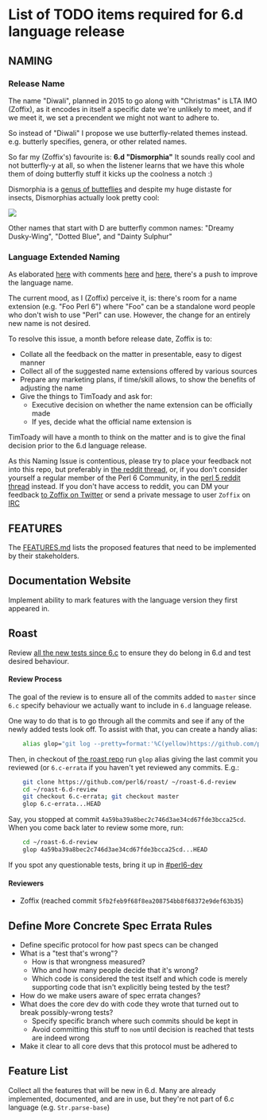 
# List of TODO items required for 6.d language release

## NAMING

### Release Name

The name "Diwali", planned in 2015 to go along with "Christmas" is LTA IMO (Zoffix), as it
encodes in itself a specific date we're unlikely to meet, and if we meet it, we set a
precendent we might not want to adhere to.

So instead of "Diwali" I propose we use butterfly-related themes instead. e.g. butterly
specifies, genera, or other related names.

So far my (Zoffix's) favourite is: **6.d "Dismorphia"**
It sounds really cool and not butterfly-y at all, so when the
listener learns that we have this whole them of doing butterfly stuff
it kicks up the coolness a notch :)

Dismorphia is a [genus of butteflies](https://en.wikipedia.org/wiki/Dismorphia)
and despite my huge distaste for insects, Dismorphias actually look pretty cool:

![](https://upload.wikimedia.org/wikipedia/commons/thumb/1/1f/Dismorphiapraxinoemale.jpg/1920px-Dismorphiapraxinoemale.jpg)

Other names that start with D are butterfly common names: "Dreamy Dusky-Wing", "Dotted Blue", and "Dainty Sulphur"

### Language Extended Naming

As elaborated [here](https://rakudo.party/post/The-Hot-New-Language-Named-Rakudo) with comments
[here](https://www.reddit.com/r/perl/comments/6lstqu/the_hot_new_language_named_rakudo/) and
[here](https://www.reddit.com/r/perl6/comments/6lstq3/the_hot_new_language_named_rakudo/), there's
a push to improve the language name.

The current mood, as I (Zoffix) perceive it, is: there's room for a name extension (e.g. "Foo Perl 6")
where "Foo" can be a standalone word people who don't wish to use "Perl" can use. However, the
change for an entirely new name is not desired.

To resolve this issue, a month before release date, Zoffix is to:

- Collate all the feedback on the matter in presentable, easy to digest manner
- Collect all of the suggested name extensions offered by various sources
- Prepare any marketing plans, if time/skill allows, to show the benefits of adjusting the name
- Give the things to TimToady and ask for:
    - Executive decision on whether the name extension can be officially made
    - If yes, decide what the official name extension is

TimToady will have a month to think on the matter and is to give the final decision prior to the 6.d language release.

As this Naming Issue is contentious, please try to place your feedback not into this repo, but
preferably in [the reddit thread](https://www.reddit.com/r/perl6/comments/6lstq3/the_hot_new_language_named_rakudo/),
or, if you don't consider yourself a regular member of the Perl 6 Community, in the
[perl 5 reddit thread](https://www.reddit.com/r/perl/comments/6lstqu/the_hot_new_language_named_rakudo/) instead.
If you don't have access to reddit, you can DM your feedback [to Zoffix on Twitter](https://twitter.com/zoffix)
or send a private message to user `Zoffix` on [IRC](https://webchat.freenode.net/?channels=#perl6)

## FEATURES

The [FEATURES.md](FEATURES.md) lists the proposed features that need to be
implemented by their stakeholders.

## Documentation Website

Implement ability to mark features with the language version they first
appeared in.

## Roast

Review [all the new tests since
6.c](https://github.com/perl6/roast/compare/6.c-errata...HEAD) to ensure they
do belong in 6.d and test desired behaviour.

#### Review Process

The goal of the review is to ensure all of the commits added to `master` since
`6.c` specify behaviour we actually want to include in `6.d` language release.

One way to do that is to go through all the commits and see if any of the
newly added tests look off. To assist with that, you can create a handy alias:

```bash
    alias glop="git log --pretty=format:'%C(yellow)https://github.com/perl6/roast/commit/%H | %Cred%ad | %Cgreen%d %Creset%s' --date=short --reverse"
```

Then, in checkout of [the roast repo](https://github.com/perl6/roast/) run
`glop` alias giving the last commit you reviewed (or `6.c-errata` if you
haven't yet reviewed any commits. E.g.:

```bash
    git clone https://github.com/perl6/roast/ ~/roast-6.d-review
    cd ~/roast-6.d-review
    git checkout 6.c-errata; git checkout master
    glop 6.c-errata...HEAD
```

Say, you stopped at commit `4a59ba39a8bec2c746d3ae34cd67fde3bcca25cd`. When
you come back later to review some more, run:

```bash
    cd ~/roast-6.d-review
    glop 4a59ba39a8bec2c746d3ae34cd67fde3bcca25cd...HEAD
```

If you spot any questionable tests, bring it up in
[#perl6-dev](https://webchat.freenode.net/?channels=#perl6-dev)

#### Reviewers

* Zoffix (reached commit `5fb2feb9f68f8ea208754bb8f68372e9def63b35`)

## Define More Concrete Spec Errata Rules

* Define specific protocol for how past specs can be changed
* What is a "test that's wrong"?
    * How is that wrongness measured?
    * Who and how many people decide that it's wrong?
    * Which code is considered the test itself and which code is merely
        supporting code that isn't explicitly being tested by the test?
* How do we make users aware of spec errata changes?
* What does the core dev do with code they wrote that turned out to break possibly-wrong tests?
    * Specify specific branch where such commits should be kept in
    * Avoid committing this stuff to `nom` until decision is reached that tests are indeed wrong
* Make it clear to all core devs that this protocol must be adhered to

## Feature List

Collect all the features that will be new in 6.d. Many are already implemented,
documented, and are in use, but they're not part of 6.c language
(e.g. `Str.parse-base`)
